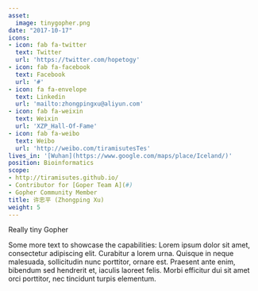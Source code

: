 ```yaml
---
asset:
  image: tinygopher.png
date: "2017-10-17"
icons:
- icon: fab fa-twitter
  text: Twitter
  url: 'https://twitter.com/hopetogy'
- icon: fab fa-facebook
  text: Facebook
  url: '#'
- icon: fa fa-envelope
  text: Linkedin
  url: 'mailto:zhongpingxu@aliyun.com'
- icon: fab fa-weixin
  text: Weixin
  url: 'XZP_Hall-Of-Fame'
- icon: fab fa-weibo
  text: Weibo
  url: 'http://weibo.com/tiramisutesTes'
lives_in: '[Wuhan](https://www.google.com/maps/place/Iceland/)'
position: Bioinformatics
scope:
- http://tiramisutes.github.io/
- Contributor for [Goper Team A](#)
- Gopher Community Member
title: 许忠平 (Zhongping Xu)
weight: 5
---
```


Really tiny Gopher

Some more text to showcase the capabilities:
Lorem ipsum dolor sit amet, consectetur adipiscing elit.
Curabitur a lorem urna.
Quisque in neque malesuada, sollicitudin nunc porttitor, ornare est.
Praesent ante enim, bibendum sed hendrerit et, iaculis laoreet felis.
Morbi efficitur dui sit amet orci porttitor, nec tincidunt turpis elementum.
